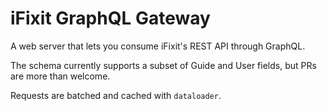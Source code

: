 # iFixit GraphQL Gateway

A web server that lets you consume iFixit's REST API through GraphQL.

The schema currently supports a subset of Guide and User fields, but PRs are more than welcome.

Requests are batched and cached with `dataloader`.